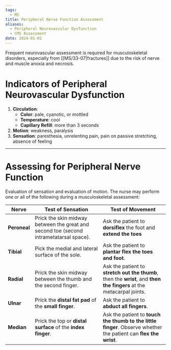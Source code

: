 ```yaml
---
tags:
  - MS
title: Peripheral Nerve Function Assessment
aliases:
  - Peripheral Neurovascular Dysfunction
  - CMS Assessment
date: 2024-01-01
---
```

Frequent neurovascular assessment is required for musculoskeletal disorders, especially from [[MS/33-07|fractures]] due to the risk of nerve and muscle anoxia and necrosis. 
# Indicators of Peripheral Neurovascular Dysfunction
1. **Circulation**:
	- **Color**: pale, cyanotic, or mottled
	- **Temperature**: cool
	- **Capillary Refill**: more than 3 seconds
2. **Motion**: weakness, paralysis
3. **Sensation**: paresthesia, unrelenting pain, pain on passive stretching, absence of feeling
___
# Assessing for Peripheral Nerve Function
Evaluation of sensation and evaluation of motion. The nurse may perform one or all of the following during a musculoskeletal assessment:

| Nerve        | Test of Sensation                                                                      | Test of Movement                                                                                                     |
| ------------ | -------------------------------------------------------------------------------------- | -------------------------------------------------------------------------------------------------------------------- |
| **Peroneal** | Prick the skin midway between the great and second toe (second intrametatarsal space). | Ask the patient to **dorsiflex** the foot and **extend the toes**                                                    |
| **Tibial**   | Pick the medial and lateral surface of the sole.                                       | Ask the patient to **plantar flex the toes and foot**.                                                               |
| **Radial**   | Prick the skin midway between the thumb and the second finger.                         | Ask the patient to **stretch out the thumb**, then the **wrist**, and **then the fingers** at the metacarpal joints. |
| **Ulnar**    | Prick the **distal fat pad** of the **small finger**.                                  | Ask the patient to **abduct all fingers**.                                                                           |
| **Median**   | Prick the top or **distal surface** of the **index finger**.                           | Ask the patient to **touch the thumb to the little finger**. Observe whether the patient can **flex the wrist**.     |